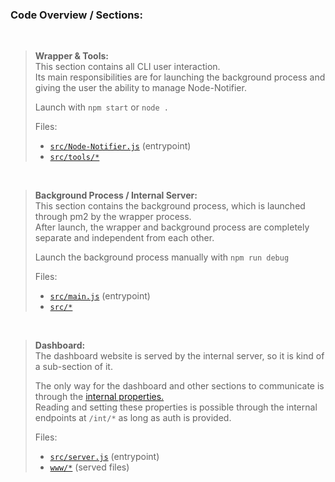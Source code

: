 ### Code Overview / Sections:

<br>

> **Wrapper & Tools:**  
> This section contains all CLI user interaction.  
> Its main responsibilities are for launching the background process and giving the user the ability to manage Node-Notifier.  
>   
> Launch with `npm start` or `node .`  
>   
> Files:
> - [`src/Node-Notifier.js`](./src/Node-Notifier.js) (entrypoint)
> - [`src/tools/*`](./src/tools)

<br>

> **Background Process / Internal Server:**  
> This section contains the background process, which is launched through pm2 by the wrapper process.  
> After launch, the wrapper and background process are completely separate and independent from each other.  
>   
> Launch the background process manually with `npm run debug`  
>   
> Files:
> - [`src/main.js`](./src/main.js) (entrypoint)
> - [`src/*`](./src)

<br>

> **Dashboard:**  
> The dashboard website is served by the internal server, so it is kind of a sub-section of it.  
>   
> The only way for the dashboard and other sections to communicate is through the [internal properties.](../.notifier/properties.json)  
> Reading and setting these properties is possible through the internal endpoints at `/int/*` as long as auth is provided.  
>   
> Files:
> - [`src/server.js`](./src/server.js) (entrypoint)
> - [`www/*`](./www) (served files)
